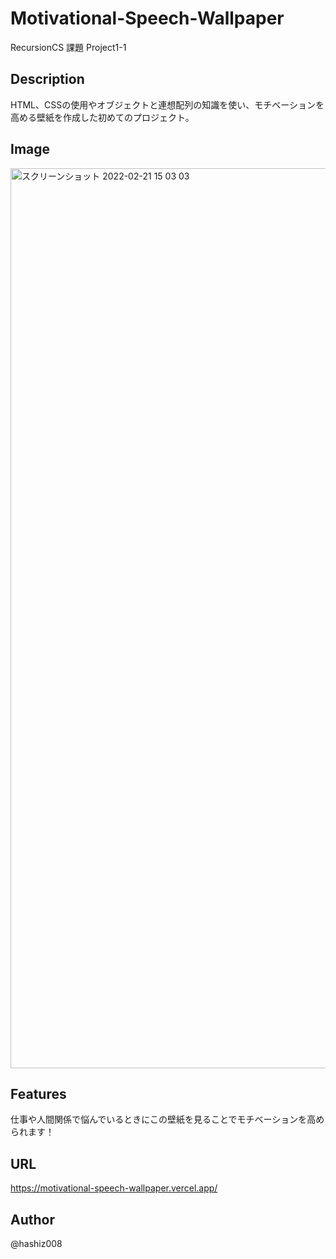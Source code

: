 # Motivational-Speech-Wallpaper
RecursionCS 課題 Project1-1

## Description
 HTML、CSSの使用やオブジェクトと連想配列の知識を使い、モチベーションを高める壁紙を作成した初めてのプロジェクト。

## Image
<img width="1440" alt="スクリーンショット 2022-02-21 15 03 03" src="https://user-images.githubusercontent.com/63139730/154898173-6a9e5a70-859a-4949-af36-a50a9c909380.png">

## Features
仕事や人間関係で悩んでいるときにこの壁紙を見ることでモチベーションを高められます！

## URL
https://motivational-speech-wallpaper.vercel.app/

## Author
@hashiz008
